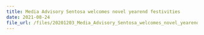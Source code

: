 ```yaml
---
title: Media Advisory Sentosa welcomes novel yearend festivities
date: 2021-08-24
file_url: /files/20201203_Media_Advisory_Sentosa_welcomes_novel_yearend_festivities.pdf
---
```

